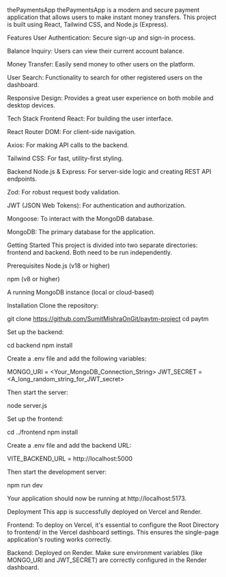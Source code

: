 thePaymentsApp
thePaymentsApp is a modern and secure payment application that allows users to make instant money transfers. This project is built using React, Tailwind CSS, and Node.js (Express).

Features
User Authentication: Secure sign-up and sign-in process.

Balance Inquiry: Users can view their current account balance.

Money Transfer: Easily send money to other users on the platform.

User Search: Functionality to search for other registered users on the dashboard.

Responsive Design: Provides a great user experience on both mobile and desktop devices.

Tech Stack
Frontend
React: For building the user interface.

React Router DOM: For client-side navigation.

Axios: For making API calls to the backend.

Tailwind CSS: For fast, utility-first styling.

Backend
Node.js & Express: For server-side logic and creating REST API endpoints.

Zod: For robust request body validation.

JWT (JSON Web Tokens): For authentication and authorization.

Mongoose: To interact with the MongoDB database.

MongoDB: The primary database for the application.

Getting Started
This project is divided into two separate directories: frontend and backend. Both need to be run independently.

Prerequisites
Node.js (v18 or higher)

npm (v8 or higher)

A running MongoDB instance (local or cloud-based)

Installation
Clone the repository:

git clone https://github.com/SumitMishraOnGit/paytm-project
cd paytm



Set up the backend:

cd backend
npm install



Create a .env file and add the following variables:

MONGO_URI = <Your_MongoDB_Connection_String>
JWT_SECRET = <A_long_random_string_for_JWT_secret>



Then start the server:

node server.js



Set up the frontend:

cd ../frontend
npm install



Create a .env file and add the backend URL:

VITE_BACKEND_URL = http://localhost:5000



Then start the development server:

npm run dev



Your application should now be running at http://localhost:5173.

Deployment
This app is successfully deployed on Vercel and Render.

Frontend: To deploy on Vercel, it's essential to configure the Root Directory to frontend/ in the Vercel dashboard settings. This ensures the single-page application's routing works correctly.

Backend: Deployed on Render. Make sure environment variables (like MONGO_URI and JWT_SECRET) are correctly configured in the Render dashboard.